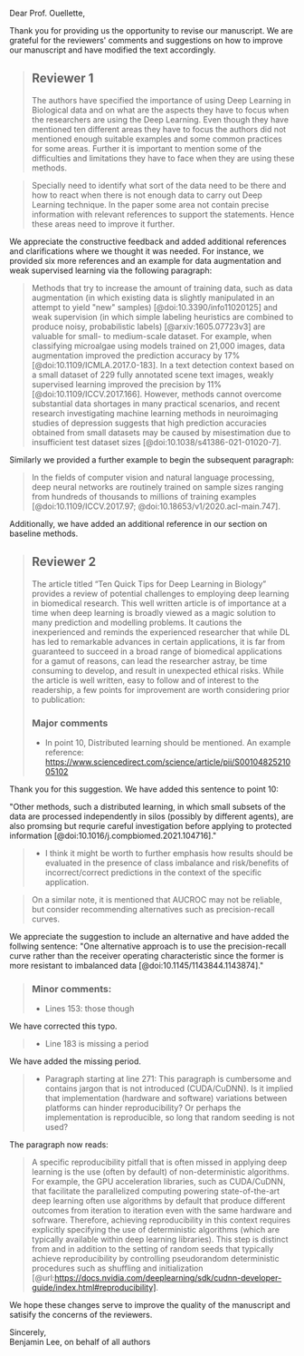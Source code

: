 Dear Prof. Ouellette,

Thank you for providing us the opportunity to revise our manuscript.
We are grateful for the reviewers' comments and suggestions on how to improve our manuscript and have modified the text accordingly.

> ## Reviewer 1
>
> The authors have specified the importance of using Deep Learning in Biological data and on what are the aspects they have to focus when the researchers are using the Deep Learning.
> Even though they have mentioned ten different areas they have to focus the authors did not mentioned enough suitable examples and some common practices for some areas. Further it is important to mention some of the difficulties and limitations they have to face when they are using these methods.

> Specially need to identify what sort of the data need to be there and how to react when there is not enough data to carry out Deep Learning technique. In the paper some area not contain precise information with relevant references to support the statements. Hence these areas need to improve it further.

We appreciate the constructive feedback and added additional references and clarifications where we thought it was needed.
For instance, we provided six more references and an example for data augmentation and weak supervised learning via the following paragraph:

> Methods that try to increase the amount of training data, such as data augmentation (in which existing data is slightly manipulated in an attempt to yield "new" samples) [@doi:10.3390/info11020125] and weak supervision (in which simple labeling heuristics are combined to produce noisy, probabilistic labels) [@arxiv:1605.07723v3] are valuable for small- to medium-scale dataset.
> For example, when classifying microalgae using models trained on 21,000 images, data augmentation improved the prediction accuracy by 17% [@doi:10.1109/ICMLA.2017.0-183].
> In a text detection context based on a small dataset of 229 fully annotated scene text images, weakly supervised learning improved the precision by 11% [@doi:10.1109/ICCV.2017.166].
> However, methods cannot overcome substantial data shortages in many practical scenarios, and recent research investigating machine learning methods in neuroimaging studies of depression suggests that high prediction accuracies obtained from small datasets may be caused by misestimation due to insufficient test dataset sizes [@doi:10.1038/s41386-021-01020-7].

Similarly we provided a further example to begin the subsequent paragraph:

> In the fields of computer vision and natural language processing, deep neural networks are routinely trained on sample sizes ranging from hundreds of thousands to millions of training examples [@doi:10.1109/ICCV.2017.97; @doi:10.18653/v1/2020.acl-main.747].

Additionally, we have added an additional reference in our section on baseline methods.

> ## Reviewer 2
>
> The article titled “Ten Quick Tips for Deep Learning in Biology” provides a review of potential challenges to employing deep learning in biomedical research.
> This well written article is of importance at a time when deep learning is broadly viewed as a magic solution to many prediction and modelling problems.
> It cautions the inexperienced and reminds the experienced researcher that while DL has led to remarkable advances in certain applications, it is far from guaranteed to succeed in a broad range of biomedical applications for a gamut of reasons, can lead the researcher astray, be time consuming to develop, and result in unexpected ethical risks.
> While the article is well written, easy to follow and of interest to the readership, a few points for improvement are worth considering prior to publication:
>
> ### Major comments
>
> - In point 10, Distributed learning should be mentioned. An example reference: https://www.sciencedirect.com/science/article/pii/S0010482521005102

Thank you for this suggestion. We have added this sentence to point 10:

"Other methods, such a distributed learning, in which small subsets of the data are processed independently in silos (possibly by different agents), are also promsing but requrie careful investigation before applying to protected information [@doi:10.1016/j.compbiomed.2021.104716]."

> - I think it might be worth to further emphasis how results should be evaluated in the presence of class imbalance and risk/benefits of incorrect/correct predictions in the context of the specific application.

> On a similar note, it is mentioned that AUCROC may not be reliable, but consider recommending alternatives such as precision-recall curves.

We appreciate the suggestion to include an alternative and have added the follwing sentence: "One alternative approach is to use the precision-recall curve rather than the receiver operating characteristic since the former is more resistant to imbalanced data [@doi:10.1145/1143844.1143874]."

> ### Minor comments:
>
> - Lines 153: those though

We have corrected this typo.

> - Line 183 is missing a period

We have added the missing period.

> - Paragraph starting at line 271: This paragraph is cumbersome and contains jargon that is not introduced (CUDA/CuDNN). Is it implied that implementation (hardware and software) variations between platforms can hinder reproducibility? Or perhaps the implementation is reproducible, so long that random seeding is not used?

The paragraph now reads:

> A specific reproducibility pitfall that is often missed in applying deep learning is the use (often by default) of non-deterministic algorithms.
> For example, the GPU acceleration libraries, such as CUDA/CuDNN, that facilitate the parallelized computing powering state-of-the-art deep learning often use algorithms by default that produce different outcomes from iteration to iteration even with the same hardware and sofrware.
> Therefore, achieving reproducibility in this context requires explicitly specifying the use of deterministic algorithms (which are typically available within deep learning libraries).
> This step is distinct from and in addition to the setting of random seeds that typically achieve reproducibility by controlling pseudorandom deterministic procedures such as shuffling and initialization [@url:https://docs.nvidia.com/deeplearning/sdk/cudnn-developer-guide/index.html#reproducibility].

We hope these changes serve to improve the quality of the manuscript and satisify the concerns of the reviewers.

Sincerely,  
Benjamin Lee, on behalf of all authors
